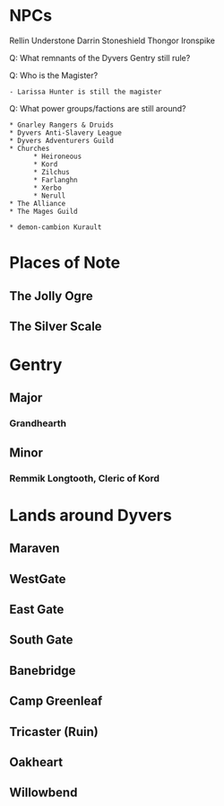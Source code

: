 # NPCs
Rellin Understone
Darrin Stoneshield
Thongor Ironspike

Q: What remnants of the Dyvers Gentry still rule?

Q: Who is the Magister?

    - Larissa Hunter is still the magister

Q: What power groups/factions are still around?

    * Gnarley Rangers & Druids
    * Dyvers Anti-Slavery League
    * Dyvers Adventurers Guild
    * Churches
          * Heironeous
          * Kord
          * Zilchus
          * Farlanghn
          * Xerbo
          * Nerull
    * The Alliance
    * The Mages Guild

    * demon-cambion Kurault

# Places of Note

## The Jolly Ogre

## The Silver Scale

# Gentry

## Major

### Grandhearth

## Minor

### Remmik Longtooth, Cleric of Kord

# Lands around Dyvers

## Maraven

## WestGate

## East Gate

## South Gate

## Banebridge

## Camp Greenleaf

## Tricaster (Ruin)

## Oakheart

## Willowbend

